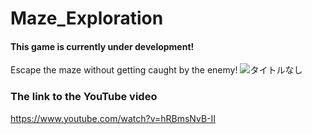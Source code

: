 # Maze_Exploration 
#### This game is currently under development!  
  
Escape the maze without getting caught by the enemy! 
![タイトルなし](https://user-images.githubusercontent.com/66341676/200102191-09dc0d92-01bf-4e21-a525-f283ff7eb9de.png)

### The link to the YouTube video
https://www.youtube.com/watch?v=hRBmsNvB-II
